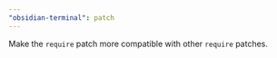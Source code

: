 ```yaml
---
"obsidian-terminal": patch
---
```


Make the `require` patch more compatible with other `require` patches.
